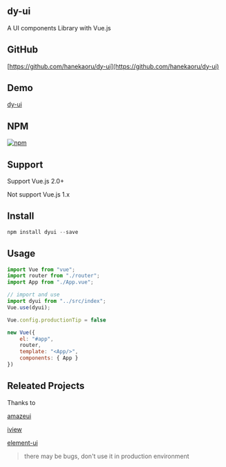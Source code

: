 ## dy-ui

A UI components Library with Vue.js

## GitHub

[https://github.com/hanekaoru/dy-ui](https://github.com/hanekaoru/dy-ui)

## Demo

[dy-ui](https://hanekaoru.github.io)

## NPM

[![npm](https://img.shields.io/badge/npm-v0.2.5-blue.svg)](https://www.npmjs.com/package/dyui)

## Support

Support Vue.js 2.0+

Not support Vue.js 1.x

## Install

```js
npm install dyui --save
```

## Usage

```js
import Vue from "vue";
import router from "./router";
import App from "./App.vue";

// import and use
import dyui from "../src/index";
Vue.use(dyui);

Vue.config.productionTip = false

new Vue({
	el: "#app",
	router,
	template: "<App/>",
	components: { App }
})

```

## Releated Projects

Thanks to

[amazeui](https://github.com/amazeui/amazeui)

[iview](https://github.com/iview/iview)

[element-ui](https://github.com/ElemeFE/element)

> there may be bugs, don't use it in production environment

